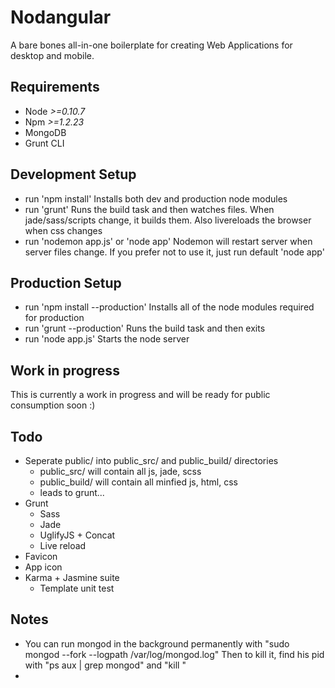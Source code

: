 # Nodangular
A bare bones all-in-one boilerplate for creating Web Applications for desktop and mobile.

## Requirements
- Node _>=0.10.7_
- Npm _>=1.2.23_
- MongoDB
- Grunt CLI

## Development Setup
- run 'npm install'
  Installs both dev and production node modules
- run 'grunt'
  Runs the build task and then watches files. When jade/sass/scripts change, it builds them. Also livereloads the browser when css changes
- run 'nodemon app.js' or 'node app'
  Nodemon will restart server when server files change. If you prefer not to use it, just run default 'node app'

## Production Setup
- run 'npm install --production'
  Installs all of the node modules required for production
- run 'grunt --production'
  Runs the build task and then exits
- run 'node app.js'
  Starts the node server

## Work in progress
This is currently a work in progress and will be ready for public consumption soon  :)

## Todo
- Seperate public/ into public_src/ and public_build/ directories
  - public_src/ will contain all js, jade, scss
  - public_build/ will contain all minfied js, html, css
  - leads to grunt...
- Grunt
  - Sass
  - Jade
  - UglifyJS + Concat
  - Live reload
- Favicon
- App icon
- Karma + Jasmine suite
  - Template unit test

## Notes
- You can run mongod in the background permanently with "sudo mongod --fork --logpath /var/log/mongod.log"
  Then to kill it, find his pid with "ps aux | grep mongod" and "kill <pid>"
- 


